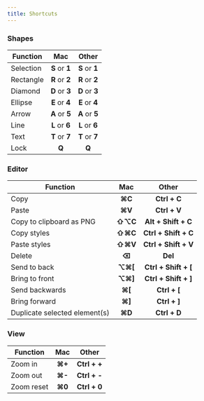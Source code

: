 ```yaml
---
title: Shortcuts
---
```


### Shapes

| Function  |      Mac       |     Other      |
| --------- | :------------: | :------------: |
| Selection | **S** or **1** | **S** or **1** |
| Rectangle | **R** or **2** | **R** or **2** |
| Diamond   | **D** or **3** | **D** or **3** |
| Ellipse   | **E** or **4** | **E** or **4** |
| Arrow     | **A** or **5** | **A** or **5** |
| Line      | **L** or **6** | **L** or **6** |
| Text      | **T** or **7** | **T** or **7** |
| Lock      |     **Q**      |     **Q**      |

### Editor

| Function                      |   Mac    |        Other         |
| ----------------------------- | :------: | :------------------: |
| Copy                          |  **⌘C**  |     **Ctrl + C**     |
| Paste                         |  **⌘V**  |     **Ctrl + V**     |
| Copy to clipboard as PNG      | **⇧⌥C**  | **Alt + Shift + C**  |
| Copy styles                   | **⇧⌘C**  | **Ctrl + Shift + C** |
| Paste styles                  | **⇧⌘V**  | **Ctrl + Shift + V** |
| Delete                        |  **⌫**   |       **Del**        |
| Send to back                  | **⌥⌘\[** | **Ctrl + Shift + [** |
| Bring to front                | **⌥⌘\]** | **Ctrl + Shift + ]** |
| Send backwards                | **⌘\[**  |     **Ctrl + [**     |
| Bring forward                 | **⌘\]**  |     **Ctrl + ]**     |
| Duplicate selected element(s) |  **⌘D**  |     **Ctrl + D**     |

### View

| Function   |  Mac   |    Other     |
| ---------- | :----: | :----------: |
| Zoom in    | **⌘+** | **Ctrl + +** |
| Zoom out   | **⌘-** | **Ctrl + -** |
| Zoom reset | **⌘0** | **Ctrl + 0** |
